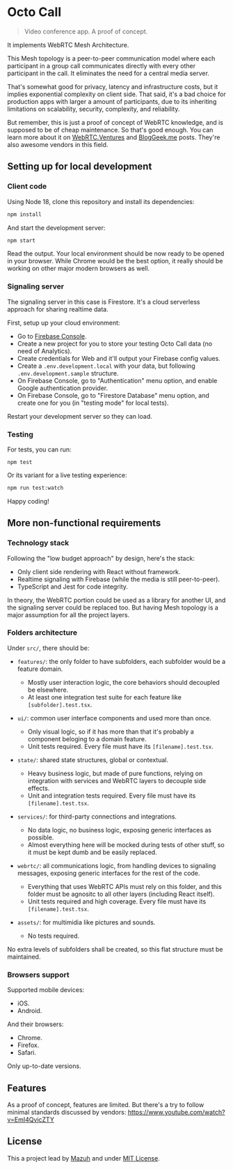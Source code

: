 # Octo Call

> Video conference app. A proof of concept.

It implements WebRTC Mesh Architecture.

This Mesh topology is a peer-to-peer communication model where each
participant in a group call communicates directly with every other participant
in the call. It eliminates the need for a central media server.

That's somewhat good for privacy, latency and infrastructure costs, but it
implies exponential complexity on client side. That said, it's a bad
choice for production apps with larger a amount of participants, due to its
inheriting limitations on scalability, security, complexity, and reliability.

But remember, this is just a proof of concept of WebRTC knowledge, and is
supposed to be of cheap maintenance. So that's good enough. You can learn more
about it on
[WebRTC.Ventures](https://webrtc.ventures/2021/06/webrtc-mesh-architecture/)
and [BlogGeek.me](https://bloggeek.me/webrtc-p2p-mesh/) posts.
They're also awesome vendors in this field.

## Setting up for local development

### Client code

Using Node 18, clone this repository and install its dependencies:

```sh
npm install
```

And start the development server:

```sh
npm start
```

Read the output. Your local environment should be now ready to be
opened in your browser. While Chrome would be the best option,
it really should be working on other major modern browsers as well.

### Signaling server

The signaling server in this case is Firestore. It's a cloud
serverless approach for sharing realtime data.

First, setup up your cloud environment:

- Go to [Firebase Console](https://console.firebase.google.com/).
- Create a new project for you to store your testing Octo Call data
  (no need of Analytics).
- Create credentials for Web and it'll output your Firebase config values.
- Create a `.env.development.local` with your data, but
  following `.env.development.sample` structure.
- On Firebase Console, go to "Authentication" menu option,
  and enable Google authentication provider.
- On Firebase Console, go to "Firestore Database" menu option,
  and create one for you (in "testing mode" for local tests).

Restart your development server so they can load.

### Testing

For tests, you can run:

```
npm test
```

Or its variant for a live testing experience:

```sh
npm run test:watch
```

Happy coding!

## More non-functional requirements

### Technology stack

Following the "low budget approach" by design, here's the stack:

- Only client side rendering with React without framework.
- Realtime signaling with Firebase (while the media is still peer-to-peer).
- TypeScript and Jest for code integrity.

In theory, the WebRTC portion could be used as a library for another UI,
and the signaling server could be replaced too. But having Mesh topology
is a major assumption for all the project layers.

### Folders architecture

Under `src/`, there should be:

- `features/`: the only folder to have subfolders, each subfolder would be a
  feature domain.

  - Mostly user interaction logic, the core behaviors should decoupled be
    elsewhere.
  - At least one integration test suite for each feature like
    `[subfolder].test.tsx`.

- `ui/`: common user interface components and used more than once.

  - Only visual logic, so if it has more than that it's probably a component
    beloging to a domain feature.
  - Unit tests required. Every file must have its `[filename].test.tsx`.

- `state/`: shared state structures, global or contextual.

  - Heavy business logic, but made of pure functions, relying on integration
    with services and WebRTC layers to decouple side effects.
  - Unit and integration tests required. Every file must have its
    `[filename].test.tsx`.

- `services/`: for third-party connections and integrations.

  - No data logic, no business logic, exposing generic interfaces as possible.
  - Almost everything here will be mocked during tests of other stuff,
    so it must be kept dumb and be easily replaced.

- `webrtc/`: all communications logic, from handling devices to
  signaling messages, exposing generic interfaces for the rest of the code.

  - Everything that uses WebRTC APIs must rely on this folder, and this folder
    must be agnositc to all other layers (including React itself).
  - Unit tests required and high coverage. Every file must have its
    `[filename].test.tsx`.

- `assets/`: for multimidia like pictures and sounds.
  - No tests required.

No extra levels of subfolders shall be created, so this flat
structure must be maintained.

### Browsers support

Supported mobile devices:

- iOS.
- Android.

And their browsers:

- Chrome.
- Firefox.
- Safari.

Only up-to-date versions.

## Features

As a proof of concept, features are limited. But there's a try to follow
minimal standards discussed by vendors:
https://www.youtube.com/watch?v=EmI4QvicZTY

## License

This a project lead by [Mazuh](https://github.com/Mazuh)
and under [MIT License](./LICENSE).
